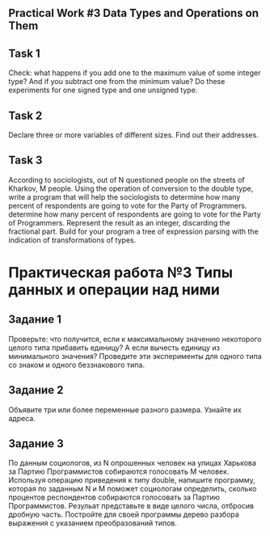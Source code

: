 ## Practical Work #3 Data Types and Operations on Them

## Task 1

Check: what happens if you add one to the maximum value of some integer type? And if you subtract one from the minimum
value? Do these experiments for one signed type and one unsigned type.

## Task 2

Declare three or more variables of different sizes. Find out their addresses.

## Task 3

According to sociologists, out of N questioned people on the streets of Kharkov, M people. Using the operation of
conversion to the double type, write a program that will help the sociologists to determine how many percent of
respondents are going to vote for the Party of Programmers. determine how many percent of respondents are going to vote
for the Party of Programmers. Represent the result as an integer, discarding the fractional part. Build for your
program a tree of expression parsing with the indication of transformations of
types.

# Практическая работа №3 Типы данных и операции над ними

## Задание 1

Проверьте: что получится, если к максимальному значению некоторого целого типа прибавить единицу? А если вычесть единицу
из минимального значения? Проведите эти эксперименты для одного типа со знаком и одного беззнакового типа.

## Задание 2

Объявите три или более переменные разного размера. Узнайте их адреса.

## Задание 3

По данным социологов, из N опрошенных человек на улицах Харькова за Партию Программистов собираются голосовать M
человек. Используя операцию приведения к типу double, напишите программу, которая по заданным N и M поможет социологам
определить, сколько процентов респондентов собираются голосовать за Партию Программистов. Резульат представьте в виде
целого числа, отбросив дробную часть. Постройте для своей программы дерево разбора выражения с указанием преобразований
типов.
